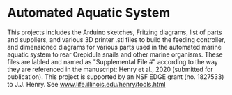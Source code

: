 # Automated Aquatic System
This projects includes the Arduino sketches, Fritzing diagrams, list of parts and suppliers, and various 3D printer .stl files
to build the feeding controller, and dimensioned diagrams for various parts used in the automated marine aquatic system to 
rear Crepidula snails and other marine organisms. These files are labled and named as "Supplemental File #" according to the 
way they are referenced in the manuscript: Henry et al., 2020 (submitted for publication). This project is supported by an NSF 
EDGE grant (no. 1827533) to J.J. Henry. See www.life.illinois.edu/henry/tools.html
